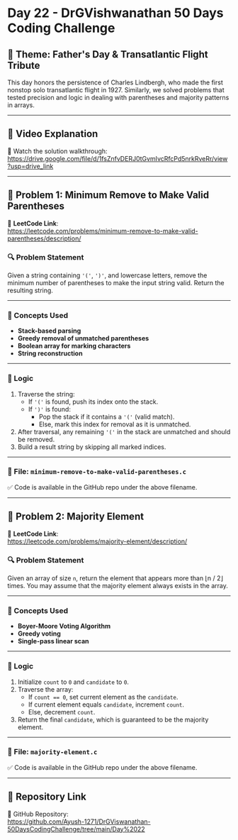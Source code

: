 # Day 22 - DrGVishwanathan 50 Days Coding Challenge

## 📅 Theme: Father's Day & Transatlantic Flight Tribute  
This day honors the persistence of Charles Lindbergh, who made the first nonstop solo transatlantic flight in 1927. Similarly, we solved problems that tested precision and logic in dealing with parentheses and majority patterns in arrays.

---

## 🔗 Video Explanation

🎥 Watch the solution walkthrough:  
https://drive.google.com/file/d/1fsZnfvDERJ0tGvmIvcRfcPd5nrkRveRr/view?usp=drive_link

---

## 🧠 Problem 1: Minimum Remove to Make Valid Parentheses

🔹 **LeetCode Link**:  
https://leetcode.com/problems/minimum-remove-to-make-valid-parentheses/description/

### 🔍 Problem Statement

Given a string containing `'('`, `')'`, and lowercase letters, remove the minimum number of parentheses to make the input string valid. Return the resulting string.

---

### 🧩 Concepts Used

- **Stack-based parsing**
- **Greedy removal of unmatched parentheses**
- **Boolean array for marking characters**
- **String reconstruction**

---

### 🧠 Logic

1. Traverse the string:
   - If `'('` is found, push its index onto the stack.
   - If `')'` is found:
     - Pop the stack if it contains a `'('` (valid match).
     - Else, mark this index for removal as it is unmatched.
2. After traversal, any remaining `'('` in the stack are unmatched and should be removed.
3. Build a result string by skipping all marked indices.

---

### 📂 File: `minimum-remove-to-make-valid-parentheses.c`  
✅ Code is available in the GitHub repo under the above filename.

---

## 🧠 Problem 2: Majority Element

🔹 **LeetCode Link**:  
https://leetcode.com/problems/majority-element/description/

### 🔍 Problem Statement

Given an array of size `n`, return the element that appears more than ⌊n / 2⌋ times. You may assume that the majority element always exists in the array.

---

### 🧩 Concepts Used

- **Boyer-Moore Voting Algorithm**
- **Greedy voting**
- **Single-pass linear scan**

---

### 🧠 Logic

1. Initialize `count` to `0` and `candidate` to `0`.
2. Traverse the array:
   - If `count == 0`, set current element as the `candidate`.
   - If current element equals `candidate`, increment `count`.
   - Else, decrement `count`.
3. Return the final `candidate`, which is guaranteed to be the majority element.

---

### 📂 File: `majority-element.c`  
✅ Code is available in the GitHub repo under the above filename.

---

## 📁 Repository Link

🔗 GitHub Repository:  
https://github.com/Ayush-1271/DrGViswanathan-50DaysCodingChallenge/tree/main/Day%2022
